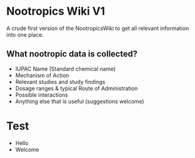 # Nootropics Wiki V1

A crude first version of the NootropicsWiki to get all relevant information into one place.

## What nootropic data is collected?

- IUPAC Name (Standard chemical name)
- Mechanism of Action
- Relevant studies and study findings
- Dosage ranges & typical Route of Administration
- Possible interactions
- Anything else that is useful (suggestions welcome)

# Test

* Hello
* Welcome
